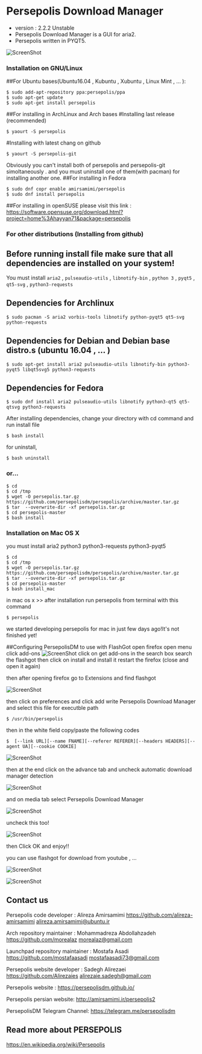 Persepolis Download Manager 
=============
+ version : 2.2.2 Unstable
+ Persepolis Download Manager is a GUI for aria2.
+ Persepolis written in PYQT5.


![ScreenShot](http://s1.picofile.com/file/8264685926/persepolis.jpg)



### Installation on GNU/Linux
##For Ubuntu bases(Ubuntu16.04 , Kubuntu , Xubuntu , Linux Mint , ... ):

	$ sudo add-apt-repository ppa:persepolis/ppa
	$ sudo apt-get update
	$ sudo apt-get install persepolis


##For installing in ArchLinux and Arch bases
#Installing last release (recommended)

    $ yaourt -S persepolis

#Installing with latest chang on github

	$ yaourt -S persepolis-git
Obviously you can't install both of persepolis and persepolis-git simoltaneously . and you must uninstall one of them(with pacman) for installing another one.
##For installing in Fedora

	$ sudo dnf copr enable amirsamimi/persepolis
	$ sudo dnf install persepolis

##For installing in openSUSE
	please visit this link : https://software.opensuse.org/download.html?project=home%3Ahayyan71&package=persepolis




### For other distributions (Installing from github)
## Before running install file make sure that all dependencies are installed on your system!
You must install `aria2` , `pulseaudio-utils` , `libnotify-bin` , `python 3` , `pyqt5` , `qt5-svg` , `python3-requests`

## Dependencies for Archlinux

    $ sudo pacman -S aria2 vorbis-tools libnotify python-pyqt5 qt5-svg python-requests

## Dependencies for Debian and Debian base distro.s (ubuntu 16.04 , ... )

    $ sudo apt-get install aria2 pulseaudio-utils libnotify-bin python3-pyqt5 libqt5svg5 python3-requests

## Dependencies for Fedora

    $ sudo dnf install aria2 pulseaudio-utils libnotify python3-qt5 qt5-qtsvg python3-requests

After installing dependencies, change your directory with cd command and run install file

    $ bash install

for uninstall,

    $ bash uninstall

### or...

    $ cd
    $ cd /tmp
    $ wget -O persepolis.tar.gz https://github.com/persepolisdm/persepolis/archive/master.tar.gz
    $ tar  --overwrite-dir -xf persepolis.tar.gz
    $ cd persepolis-master
    $ bash install


### Installation on Mac OS X
you must install aria2 python3 python3-requests python3-pyqt5

    $ cd
    $ cd /tmp
    $ wget -O persepolis.tar.gz https://github.com/persepolisdm/persepolis/archive/master.tar.gz
    $ tar  --overwrite-dir -xf persepolis.tar.gz
    $ cd persepolis-master
    $ bash install_mac
    
in mac os x >> after installation run persepolis from terminal with this command

	$ persepolis
we started developing persepolis for mac in just few days ago!It's not finished yet!


##Configuring PersepolisDM to use with FlashGot
open firefox
open menu
click add-ons
![ScreenShot](http://s9.picofile.com/file/8269073968/addons.jpg)
click on get add-ons
in the search box search the flashgot
then click on install and install it
restart the firefox (close and open it again)

then after opening firefox go to Extensions and find flashgot

![ScreenShot](http://s9.picofile.com/file/8269074242/prefrences.jpg)

then click on preferences and click add
write Persepolis Download Manager and select this file for executble path

	$ /usr/bin/persepolis


then in the white field copy/paste the following codes

	$  [--link URL][--name FNAME][--referer REFERER][--headers HEADERS][--agent UA][--cookie COOKIE]

![ScreenShot](http://s1.picofile.com/file/8264685818/flashgot1.png)

then at the end click on the advance tab and uncheck automatic download manager detection

![ScreenShot](http://s9.picofile.com/file/8269073134/flashgot4.jpg)

and on media tab select Persepolis Download Manager

![ScreenShot](http://s9.picofile.com/file/8269073384/flashgot3.jpg)

uncheck this too!

![ScreenShot](http://s8.picofile.com/file/8269073684/flashgot2.jpg)

then Click OK and enjoy!!

you can use flashgot for download from youtube , ...

![ScreenShot](http://s9.picofile.com/file/8269074434/mediafire_download.jpg)

![ScreenShot](http://s8.picofile.com/file/8269074500/youtube_download.jpg)



## Contact us
Persepolis code developer : Alireza Amirsamimi
https://github.com/alireza-amirsamimi
alireza.amirsamimi@ubuntu.ir

Arch repository maintainer : Mohammadreza Abdollahzadeh
https://github.com/morealaz
morealaz@gmail.com

Launchpad repository maintainer : Mostafa Asadi
https://github.com/mostafaasadi
mostafaasadi73@gmail.com

Persepolis website developer : Sadegh Alirezaei
https://github.com/Alirezaies
alirezaie.sadegh@gmail.com

Persepolis website :
https://persepolisdm.github.io/

Persepolis persian website:
http://amirsamimi.ir/persepolis2


PersepolisDM Telegram Channel:
https://telegram.me/persepolisdm

## Read more about PERSEPOLIS
https://en.wikipedia.org/wiki/Persepolis
